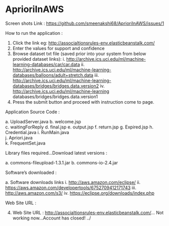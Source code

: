 # AprioriInAWS

Screen shots Link : https://github.com/smeenakshi68/AprioriInAWS/issues/1

How to run the application :
1.	Click the link eg: http://associaltionsrules-env.elasticbeanstalk.com/
2.	Enter the values for support and confidence
3.	Browse dataset txt file (saved prior into your system from below provided dataset links):
    i.	http://archive.ics.uci.edu/ml/machine-learning-databases/car/car.data
    ii.	http://archive.ics.uci.edu/ml/machine-learning-databases/balloons/adult+stretch.data
    iii.	http://archive.ics.uci.edu/ml/machine-learning-databases/bridges/bridges.data.version2
    iv.	http://archive.ics.uci.edu/ml/machine-learning databases/bridges/bridges.data.version1
4.	Press the submit button and proceed with instruction come to page.

Application Source Code :

a.	UploadServer.java
b.	welcome.jsp									
c.	waitingForReply
d.	final.jsp
e.	output.jsp
f.	return.jsp
g.	Expired.jsp
h.	Credential.java
i.	RunMain.java									
j.	Apriori.java 								
k.	FrequentSet.java								

Library files required...Download latest versions :

a. commons-fileupload-1.3.1.jar
b. commons-io-2.4.jar

Software’s downloaded :

a.	Software downloads links
i.	http://aws.amazon.com/eclipse/
ii.	https://aws.amazon.com/developertools/6752709412171743
iii.	http://aws.amazon.com/s3/
iv.	https://eclipse.org/downloads/index.php

Web Site URL :

4.	Web Site URL : http://associaltionsrules-env.elasticbeanstalk.com/... Not working now...Account has closed! ../

